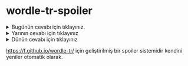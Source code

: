 # wordle-tr-spoiler

<details>
  <summary>Bugünün cevabı için tıklayınız.</summary>
  <br>
    <b> dönüm </b>
</details>

<details>
  <summary>Yarının cevabı için tıklayınız</summary>
  <br>
   <b> ladik </b>
</details>

<details>
  <summary>Dünün cevabı için tıklayınız </summary>
  <br>
  <b> hazar </b>
</details>

https://f.github.io/wordle-tr/ için geliştirilmiş bir spoiler sistemidir kendini yeniler otomatik olarak.

